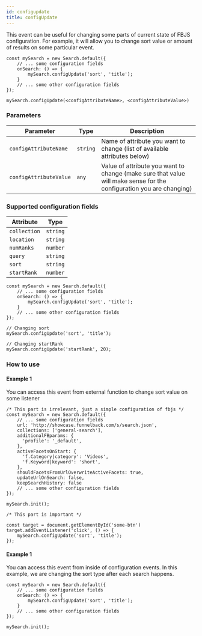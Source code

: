```yaml
---
id: configupdate
title: configUpdate
---
```


This event can be useful for changing some parts of current state of FBJS configuration. For example, it will allow you to change sort value or amount of results on some particular event.

```
const mySearch = new Search.default({
    // ... some configuration fields
    onSearch: () => {
        mySearch.configUpdate('sort', 'title');
    }
    // ... some other configuration fields
});

mySearch.configUpdate(<configAttributeName>, <configAttributeValue>)
```

### Parameters

| Parameter 	  | Type 	     | Description |
|-------------	|----------- |--------------	|
| `configAttributeName` | `string` | Name of attribute you want to change (list of available attributes below) |
| `configAttributeValue` | `any` | Value of attribute you want to change (make sure that value will make sense for the configuration you are changing) |

### Supported configuration fields

| Attribute | Type |
|-----------------|------|
| `collection` | `string` |
| `location` | `string` |
| `numRanks` | `number` |
| `query` | `string` |
| `sort` | `string` |
| `startRank` | `number` |

```
const mySearch = new Search.default({
    // ... some configuration fields
    onSearch: () => {
        mySearch.configUpdate('sort', 'title');
    }
    // ... some other configuration fields
});

// Changing sort
mySearch.configUpdate('sort', 'title');

// Changing startRank
mySearch.configUpdate('startRank', 20);
```


### How to use

#### Example 1

You can access this event from external function to change sort value on some listener

```
/* This part is irrelevant, just a simple configuration of fbjs */
const mySearch = new Search.default({
    // ... some configuration fields
    url: 'http://showcase.funnelback.com/s/search.json',
    collections: ['general-search'],
    additionalFBparams: {
      'profile': '_default',
    },
    activeFacetsOnStart: {
      'f.Category|category': 'Videos',
      'f.Keyword|keyword': 'short',
    },
    shouldFacetsFromUrlOverwriteActiveFacets: true,
    updateUrlOnSearch: false,
    keepSearchHistory: false
    // ... some other configuration fields
});

mySearch.init();

/* This part is important */

const target = document.getElementById('some-btn')
target.addEventListener('click', () => {
    mySearch.configUpdate('sort', 'title');
});
```

#### Example 1

You can access this event from inside of configuration events. In this example, we are changing the sort type after each search happens.

```
const mySearch = new Search.default({
    // ... some configuration fields
    onSearch: () => {
        mySearch.configUpdate('sort', 'title');
    }
    // ... some other configuration fields
});

mySearch.init();
```